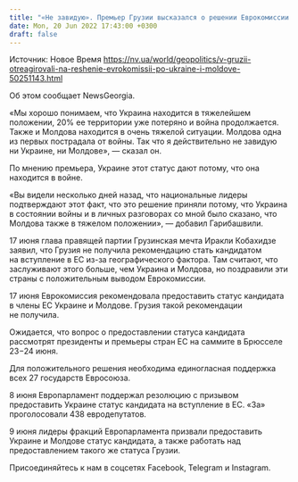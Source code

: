 ```yaml
---
title: "«Не завидую». Премьер Грузии высказался о решении Еврокомиссии по Украине и Молдове"
date: Mon, 20 Jun 2022 17:43:00 +0300
draft: false
---
```

Источник: Новое Время https://nv.ua/world/geopolitics/v-gruzii-otreagirovali-na-reshenie-evrokomissii-po-ukraine-i-moldove-50251143.html


 Об этом сообщает NewsGeorgia.

«Мы хорошо понимаем, что Украина находится в тяжелейшем положении, 20% ее территории уже потеряно и война продолжается. Также и Молдова находится в очень тяжелой ситуации. Молдова одна из первых пострадала от войны. Так что я действительно не завидую ни Украине, ни Молдове», — сказал он.

По мнению премьера, Украине этот статус дают потому, что она находится в войне.

«Вы видели несколько дней назад, что национальные лидеры подтверждают этот факт, что это решение приняли потому, что Украина в состоянии войны и в личных разговорах со мной было сказано, что Молдова также в тяжелом положении», — добавил Гарибашвили.

17 июня глава правящей партии Грузинская мечта Иракли Кобахидзе заявил, что Грузия не получила рекомендацию стать кандидатом на вступление в ЕС из-за географического фактора. Там считают, что заслуживают этого больше, чем Украина и Молдова, но поздравили эти страны с положительным выводом Еврокомиссии.

17 июня Еврокомиссия рекомендовала предоставить статус кандидата в члены ЕС Украине и Молдове. Грузия такой рекомендации не получила.

Ожидается, что вопрос о предоставлении статуса кандидата рассмотрят президенты и премьеры стран ЕС на саммите в Брюсселе 23−24 июня.

Для положительного решения необходима единогласная поддержка всех 27 государств Евросоюза.

8 июня Европарламент поддержал резолюцию с призывом предоставить Украине статус кандидата на вступление в ЕС. «За» проголосовали 438 евродепутатов.

9 июня лидеры фракций Европарламента призвали предоставить Украине и Молдове статус кандидата, а также работать над предоставлением такого же статуса Грузии.

Присоединяйтесь к нам в соцсетях Facebook, Telegram и Instagram.
